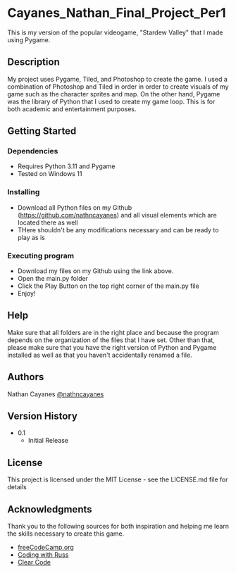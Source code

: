 # Cayanes_Nathan_Final_Project_Per1

This is my version of the popular videogame, "Stardew Valley" that I made using Pygame.

## Description

My project uses Pygame, Tiled, and Photoshop to create the game. I used a combination of Photoshop and Tiled in order in order to create visuals of my game such as the character sprites and map. On the other hand, Pygame was the library of Python that I used to create my game loop. This is for both academic and entertainment purposes.

## Getting Started

### Dependencies

* Requires Python 3.11 and Pygame
* Tested on Windows 11

### Installing

* Download all Python files on my Github (https://github.com/nathncayanes) and all visual elements which are located there as well
* THere shouldn't be any modifications necessary and can be ready to play as is

### Executing program

* Download my files on my Github using the link above.
* Open the main.py folder
* Click the Play Button on the top right corner of the main.py file
* Enjoy!

## Help

Make sure that all folders are in the right place and because the program depends on the organization of the files that I have set. Other than that, please make sure that you have the right version of Python and Pygame installed as well as that you haven't accidentally renamed a file.

## Authors

Nathan Cayanes
[@nathncayanes](https://github.com/nathncayanes)

## Version History

* 0.1
    * Initial Release

## License

This project is licensed under the MIT License - see the LICENSE.md file for details

## Acknowledgments

Thank you to the following sources for both inspiration and helping me learn the skills necessary to create this game.
* [freeCodeCamp.org](https://www.youtube.com/watch?v=R9apl6B_ZgI&ab_channel=freeCodeCamp.org)
* [Coding with Russ](https://www.youtube.com/watch?v=nXOVcOBqFwM&ab_channel=CodingWithRuss)
* [Clear Code](https://www.youtube.com/watch?v=N6xqCwblyiw&ab_channel=ClearCode)
